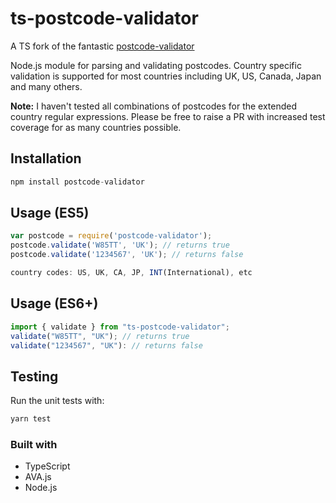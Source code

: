 # ts-postcode-validator

A TS fork of the fantastic [postcode-validator](https://github.com/melwynfurtado/postcode-validator)

Node.js module for parsing and validating postcodes. Country specific validation is supported for most countries including UK, US, Canada, Japan and many others.

**Note:** I haven't tested all combinations of postcodes for the extended country regular expressions. Please be free to raise a PR with increased test coverage for as many countries possible.

## Installation

```javascript
npm install postcode-validator
```

## Usage (ES5)

```javascript
var postcode = require('postcode-validator');
postcode.validate('W85TT', 'UK'); // returns true
postcode.validate('1234567', 'UK'); // returns false

country codes: US, UK, CA, JP, INT(International), etc
```

## Usage (ES6+)
```typescript
import { validate } from "ts-postcode-validator";
validate("W85TT", "UK"); // returns true
validate("1234567", "UK"): // returns false
```

## Testing

Run the unit tests with:
```javascript
yarn test
```


### Built with
* TypeScript
* AVA.js
* Node.js
